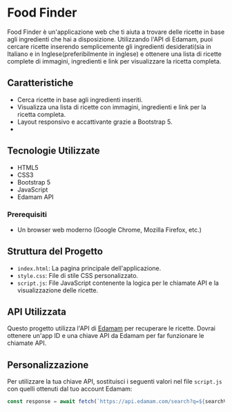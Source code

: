 # Food Finder

Food Finder è un'applicazione web che ti aiuta a trovare delle ricette in base agli ingredienti che hai a disposizione. Utilizzando l'API di Edamam, puoi cercare ricette inserendo semplicemente gli ingredienti desiderati(sia in Italiano e in Inglese(preferibilmente in inglese) e ottenere una lista di ricette complete di immagini, ingredienti e link per visualizzare la ricetta completa.

## Caratteristiche
- Cerca ricette in base agli ingredienti inseriti.
- Visualizza una lista di ricette con immagini, ingredienti e link per la ricetta completa.
- Layout responsivo e accattivante grazie a Bootstrap 5.
- 
## Tecnologie Utilizzate
- HTML5
- CSS3
- Bootstrap 5
- JavaScript
- Edamam API

### Prerequisiti
- Un browser web moderno (Google Chrome, Mozilla Firefox, etc.)

## Struttura del Progetto
- `index.html`: La pagina principale dell'applicazione.
- `style.css`: File di stile CSS personalizzato.
- `script.js`: File JavaScript contenente la logica per le chiamate API e la visualizzazione delle ricette.

## API Utilizzata
Questo progetto utilizza l'API di [Edamam](https://developer.edamam.com/) per recuperare le ricette. Dovrai ottenere un'app ID e una chiave API da Edamam per far funzionare le chiamate API.

## Personalizzazione
Per utilizzare la tua chiave API, sostituisci i seguenti valori nel file `script.js` con quelli ottenuti dal tuo account Edamam:
```javascript
const response = await fetch(`https://api.edamam.com/search?q=${searchValue}&app_id=TUO_APP_ID&app_key=LA_TUA_CHIAVE_API&from=0&to=10`);
